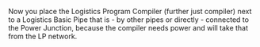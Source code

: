 <!---
title: Advanced Guide
icon: minecraft:golden_apple
--->
Now you place the Logistics Program Compiler (further just compiler) next to a Logistics Basic Pipe that is - by other pipes or directly - connected to the Power Junction, because the compiler needs power and will take that from the LP network.
